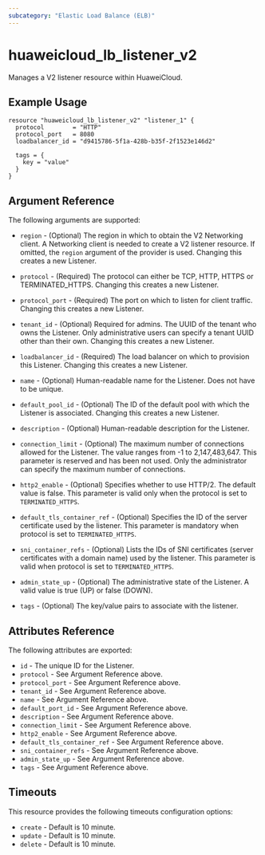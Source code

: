 ```yaml
---
subcategory: "Elastic Load Balance (ELB)"
---
```


# huaweicloud\_lb\_listener\_v2

Manages a V2 listener resource within HuaweiCloud.

## Example Usage

```hcl
resource "huaweicloud_lb_listener_v2" "listener_1" {
  protocol        = "HTTP"
  protocol_port   = 8080
  loadbalancer_id = "d9415786-5f1a-428b-b35f-2f1523e146d2"

  tags = {
    key = "value"
  }
}
```

## Argument Reference

The following arguments are supported:

* `region` - (Optional) The region in which to obtain the V2 Networking client.
    A Networking client is needed to create a V2 listener resource. If omitted, the
    `region` argument of the provider is used. Changing this creates a new
    Listener.

* `protocol` - (Required) The protocol can either be TCP, HTTP, HTTPS or TERMINATED_HTTPS.
    Changing this creates a new Listener.

* `protocol_port` - (Required) The port on which to listen for client traffic.
    Changing this creates a new Listener.

* `tenant_id` - (Optional) Required for admins. The UUID of the tenant who owns
    the Listener.  Only administrative users can specify a tenant UUID
    other than their own. Changing this creates a new Listener.

* `loadbalancer_id` - (Required) The load balancer on which to provision this
    Listener. Changing this creates a new Listener.

* `name` - (Optional) Human-readable name for the Listener. Does not have
    to be unique.

* `default_pool_id` - (Optional) The ID of the default pool with which the
    Listener is associated. Changing this creates a new Listener.

* `description` - (Optional) Human-readable description for the Listener.

* `connection_limit` - (Optional) The maximum number of connections allowed
    for the Listener. The value ranges from -1 to 2,147,483,647.
    This parameter is reserved and has been not used.
    Only the administrator can specify the maximum number of connections.

* `http2_enable` - (Optional) Specifies whether to use HTTP/2. The default value is false.
    This parameter is valid only when the protocol is set to `TERMINATED_HTTPS`.

* `default_tls_container_ref` - (Optional) Specifies the ID of the server certificate
    used by the listener. This parameter is mandatory when protocol is set to `TERMINATED_HTTPS`.

* `sni_container_refs` - (Optional) Lists the IDs of SNI certificates (server certificates
    with a domain name) used by the listener. This parameter is valid when protocol is set to `TERMINATED_HTTPS`.

* `admin_state_up` - (Optional) The administrative state of the Listener.
    A valid value is true (UP) or false (DOWN).

* `tags` - (Optional) The key/value pairs to associate with the listener.

## Attributes Reference

The following attributes are exported:

* `id` - The unique ID for the Listener.
* `protocol` - See Argument Reference above.
* `protocol_port` - See Argument Reference above.
* `tenant_id` - See Argument Reference above.
* `name` - See Argument Reference above.
* `default_port_id` - See Argument Reference above.
* `description` - See Argument Reference above.
* `connection_limit` - See Argument Reference above.
* `http2_enable` - See Argument Reference above.
* `default_tls_container_ref` - See Argument Reference above.
* `sni_container_refs` - See Argument Reference above.
* `admin_state_up` - See Argument Reference above.
* `tags` - See Argument Reference above.

## Timeouts
This resource provides the following timeouts configuration options:
- `create` - Default is 10 minute.
- `update` - Default is 10 minute.
- `delete` - Default is 10 minute.

